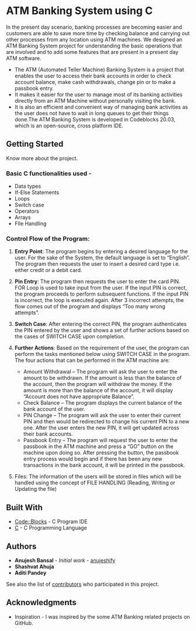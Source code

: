 # ATM Banking System using C

In the present day scenario, banking processes are becoming easier and customers are able to save more time by checking balance and carrying out other processes from any location using ATM machines. We designed an ATM Banking System project for understanding the basic operations that are involved and to add some features that are present in a present day ATM software.

* The ATM (Automated Teller Machine) Banking System is a project that enables the user to access their bank accounts in order to check account balance, make cash withdrawals, change pin or to make a passbook entry.
* It makes it easier for the user to manage most of its banking activities directly from an ATM Machine without personally visiting the bank.
* It is also an efficient and convenient way of managing bank activities as the user does not have to wait in long queues to get their things done.The ATM Banking System is developed in Codeblocks 20.03, which is an open-source, cross platform IDE.


## Getting Started

Know more about the project.

### Basic C functionalities used - 

* Data types
* If-Else Statements
* Loops
* Switch case
* Operators
* Arrays
* FIle Handling

### Control Flow of the Program:

1. **Entry Point**: The program begins by entering a desired language for the user. For the sake of the System, the default language is set to “English”. The program then requests the user to insert a desired card type i.e. either credit or a debit card.

2. **Pin Entry**: The program then requests the user to enter the card PIN. FOR Loop is used to take input from the user. If the input PIN is correct, the program proceeds to perform subsequent functions. If the input PIN is incorrect, the loop is executed again. After 3 incorrect attempts, the flow comes out of the program and displays “Too many wrong attempts”.

3. **Switch Case**: After entering the correct PIN, the program authenticates the PIN entered by the user and shows a set of further actions based on the cases of SWITCH CASE upon completion.

4. **Further Actions**: Based on the requirement of the user, the program can perform the tasks mentioned below using SWITCH CASE in the program. The four actions that can be performed in the ATM machine are:
    * Amount Withdrawal – The program will ask the user to enter the amount to be withdrawn. If the amount is less than the balance of the account, then the program will withdraw the money. If the amount is more than the balance of the account, it will display “Account does not have appropriate Balance”.
    * Check Balance – The program displays the current balance of the bank account of the user.
    * PIN Change – The program will ask the user to enter their current PIN and then would be redirected to change his current PIN to a new one. After the user enters the new PIN, it will get updated across their bank accounts.
    * Passbook Entry – The program will request the user to enter the passbook in the ATM machine and press a “GO” button on the machine upon doing so. After pressing the button, the passbook entry process would begin and if there has been any new transactions in the bank account, it will be printed in the passbook.
    
5. Files: The information of the users will be stored in files which will be handled using the concept of FILE HANDLING (Reading, Writing or Updating the file)


## Built With

* [Code::Blocks](https://www.codeblocks.org/user-manual/) - C Program IDE
* [C](https://devdocs.io/c/) - C Programming Language
 

## Authors

* **Anujesh Bansal** - *Initial work* - [anujeshify](https://github.com/anujeshify)
* **Shashvat Ahuja**
* **Aditi Pandey**

See also the list of [contributors](https://github.com/anujeshify/ATM-Banking-System-using-C/graphs/contributors) who participated in this project.

## Acknowledgments

* Inspiration - I was inspired by the some ATM Banking related projects on GitHub.


